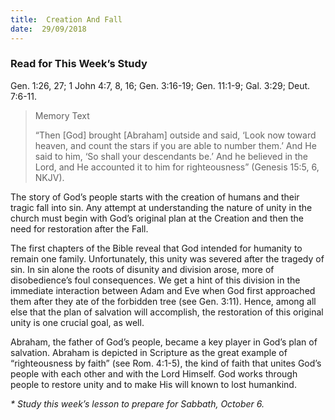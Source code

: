 ```yaml
---
title:  Creation And Fall
date:  29/09/2018
---
```


### Read for This Week’s Study
Gen. 1:26, 27; 1 John 4:7, 8, 16; Gen. 3:16-19; Gen. 11:1-9; Gal. 3:29; Deut. 7:6-11.

> <p>Memory Text</p>
> “Then [God] brought [Abraham] outside and said, ‘Look now toward heaven, and count the stars if you are able to number them.’ And He said to him, ‘So shall your descendants be.’ And he believed in the Lord, and He accounted it to him for righteousness” (Genesis 15:5, 6, NKJV).

The story of God’s people starts with the creation of humans and their tragic fall into sin. Any attempt at understanding the nature of unity in the church must begin with God’s original plan at the Creation and then the need for restoration after the Fall.

The first chapters of the Bible reveal that God intended for humanity to remain one family. Unfortunately, this unity was severed after the tragedy of sin. In sin alone the roots of disunity and division arose, more of disobedience’s foul consequences. We get a hint of this division in the immediate interaction between Adam and Eve when God first approached them after they ate of the forbidden tree (see Gen. 3:11). Hence, among all else that the plan of salvation will accomplish, the restoration of this original unity is one crucial goal, as well.

Abraham, the father of God’s people, became a key player in God’s plan of salvation. Abraham is depicted in Scripture as the great example of “righteousness by faith” (see Rom. 4:1-5), the kind of faith that unites God’s people with each other and with the Lord Himself. God works through people to restore unity and to make His will known to lost humankind.

_* Study this week’s lesson to prepare for Sabbath, October 6._
